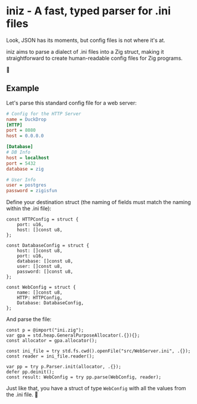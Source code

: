 # iniz - A fast, typed parser for .ini files

Look, JSON has its moments, but config files is not where it's at.

iniz aims to parse a dialect of .ini files into a Zig struct, making it straightforward to create
human-readable config files for Zig programs.


🦆

## Example

Let's parse this standard config file for a web server:

```ini
# Config for the HTTP Server
name = DuckDrop
[HTTP]
port = 8080
host = 0.0.0.0

[Database]
# DB Info
host = localhost
port = 5432
database = zig

# User Info
user = postgres
password = zigisfun
```

Define your destination struct (the naming of fields must match the naming within the .ini file):

```zig
const HTTPConfig = struct {
    port: u16,
    host: []const u8,
};

const DatabaseConfig = struct {
    host: []const u8,
    port: u16,
    database: []const u8,
    user: []const u8,
    password: []const u8,
};

const WebConfig = struct {
    name: []const u8,
    HTTP: HTTPConfig,
    Database: DatabaseConfig,
};
```

And parse the file:

```zig
const p = @import("ini.zig");
var gpa = std.heap.GeneralPurposeAllocator(.{}){};
const allocator = gpa.allocator();

const ini_file = try std.fs.cwd().openFile("src/WebServer.ini", .{});
const reader = ini_file.reader();

var pp = try p.Parser.init(allocator, .{});
defer pp.deinit();
const result: WebConfig = try pp.parse(WebConfig, reader);
```

Just like that, you have a struct of type `WebConfig` with all the values from the .ini file. 🎉
